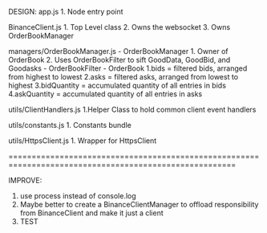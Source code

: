 DESIGN:
app.js
	1. Node entry point

BinanceClient.js
	1. Top Level class
	2. Owns the websocket
	3. Owns OrderBookManager

managers/OrderBookManager.js 
	- OrderBookManager 
		1. Owner of OrderBook
		2. Uses OrderBookFilter to sift GoodData, GoodBid, and Goodasks
	- OrderBookFilter
	- OrderBook
		1.bids = filtered bids, arranged from highest to lowest
		2.asks = filtered asks, arranged from lowest to highest
		3.bidQuantity = accumulated quantity of all entries in bids
		4.askQuantity = accumulated quantity of all entries in asks

utils/ClientHandlers.js
	1.Helper Class to hold common client event handlers

utils/constants.js
	1. Constants bundle

utils/HttpsClient.js
	1. Wrapper for HttpsClient

=======================================================================================================

IMPROVE:
1. use process instead of console.log
2. Maybe better to create a BinanceClientManager to offload responsibility from BinanceClient and make it just a client
3. TEST
